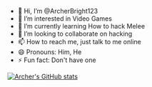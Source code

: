 - 👋 Hi, I’m @ArcherBright123
- 👀 I’m interested in Video Games
- 🌱 I’m currently learning How to hack Melee
- 💞️ I’m looking to collaborate on hacking
- 📫 How to reach me, just talk to me online
- 😄 Pronouns: Him, He
- ⚡ Fun fact: Don't have one


[![Archer's GitHub stats](https://github-readme-stats.vercel.app/api?username=ArcherBright123)](https://github.com/anuraghazra/github-readme-stats)

<!---
ArcherBright123/ArcherBright123 is a ✨ special ✨ repository because its `README.md` (this file) appears on your GitHub profile.
You can click the Preview link to take a look at your changes.
--->
